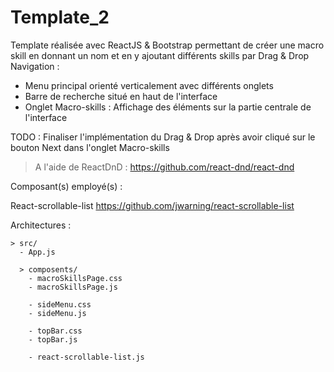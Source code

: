 # Template_2

Template réalisée avec ReactJS & Bootstrap permettant de créer une macro skill en donnant un nom et en y ajoutant différents skills par Drag & Drop
Navigation :
- Menu principal orienté verticalement avec différents onglets
- Barre de recherche situé en haut de l'interface
- Onglet Macro-skills : Affichage des éléments sur la partie centrale de l'interface


TODO :
Finaliser l'implémentation du Drag & Drop après avoir cliqué sur le bouton Next dans l'onglet Macro-skills

> A l'aide de ReactDnD :
https://github.com/react-dnd/react-dnd


Composant(s) employé(s) :

React-scrollable-list
https://github.com/jwarning/react-scrollable-list

Architectures :
 
    > src/
      - App.js
    
      > composents/
        - macroSkillsPage.css
        - macroSkillsPage.js
      
        - sideMenu.css
        - sideMenu.js   
      
        - topBar.css
        - topBar.js   
      
        - react-scrollable-list.js
